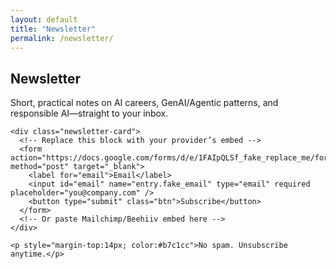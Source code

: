 ```yaml
---
layout: default
title: "Newsletter"
permalink: /newsletter/
---
```


<section class="section">
  <div class="container narrow">
    <h1 class="section-title">Newsletter</h1>
    <p class="lead">Short, practical notes on AI careers, GenAI/Agentic patterns, and responsible AI—straight to your inbox.</p>

    <div class="newsletter-card">
      <!-- Replace this block with your provider’s embed -->
      <form action="https://docs.google.com/forms/d/e/1FAIpQLSf_fake_replace_me/formResponse" method="post" target="_blank">
        <label for="email">Email</label>
        <input id="email" name="entry.fake_email" type="email" required placeholder="you@company.com" />
        <button type="submit" class="btn">Subscribe</button>
      </form>
      <!-- Or paste Mailchimp/Beehiiv embed here -->
    </div>

    <p style="margin-top:14px; color:#b7c1cc">No spam. Unsubscribe anytime.</p>
  </div>
</section>
